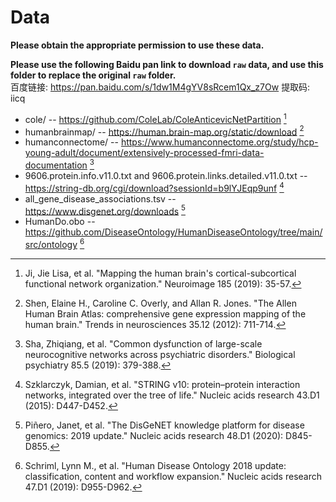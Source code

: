# Data
**Please obtain the appropriate permission to use these data.**

**Please use the following Baidu pan link to download `raw` data, and use this folder to replace the original `raw` folder.**  
百度链接: https://pan.baidu.com/s/1dw1M4gYV8sRcem1Qx_z7Ow 提取码: iicq 

- cole/ -- https://github.com/ColeLab/ColeAnticevicNetPartition [^1]
- humanbrainmap/ -- https://human.brain-map.org/static/download [^2]
- humanconnectome/ -- https://www.humanconnectome.org/study/hcp-young-adult/document/extensively-processed-fmri-data-documentation [^3]
- 9606.protein.info.v11.0.txt and 9606.protein.links.detailed.v11.0.txt -- https://string-db.org/cgi/download?sessionId=b9lYJEqp9unf [^4]
- all_gene_disease_associations.tsv -- https://www.disgenet.org/downloads [^5]
- HumanDo.obo -- https://github.com/DiseaseOntology/HumanDiseaseOntology/tree/main/src/ontology [^6]


[^1]: Ji, Jie Lisa, et al. "Mapping the human brain's cortical-subcortical functional network organization." Neuroimage 185 (2019): 35-57.  
[^2]: Shen, Elaine H., Caroline C. Overly, and Allan R. Jones. "The Allen Human Brain Atlas: comprehensive gene expression mapping of the human brain." Trends in neurosciences 35.12 (2012): 711-714.  
[^3]: Sha, Zhiqiang, et al. "Common dysfunction of large-scale neurocognitive networks across psychiatric disorders." Biological psychiatry 85.5 (2019): 379-388.  
[^4]: Szklarczyk, Damian, et al. "STRING v10: protein–protein interaction networks, integrated over the tree of life." Nucleic acids research 43.D1 (2015): D447-D452.   
[^5]: Piñero, Janet, et al. "The DisGeNET knowledge platform for disease genomics: 2019 update." Nucleic acids research 48.D1 (2020): D845-D855.  
[^6]: Schriml, Lynn M., et al. "Human Disease Ontology 2018 update: classification, content and workflow expansion." Nucleic acids research 47.D1 (2019): D955-D962.  

